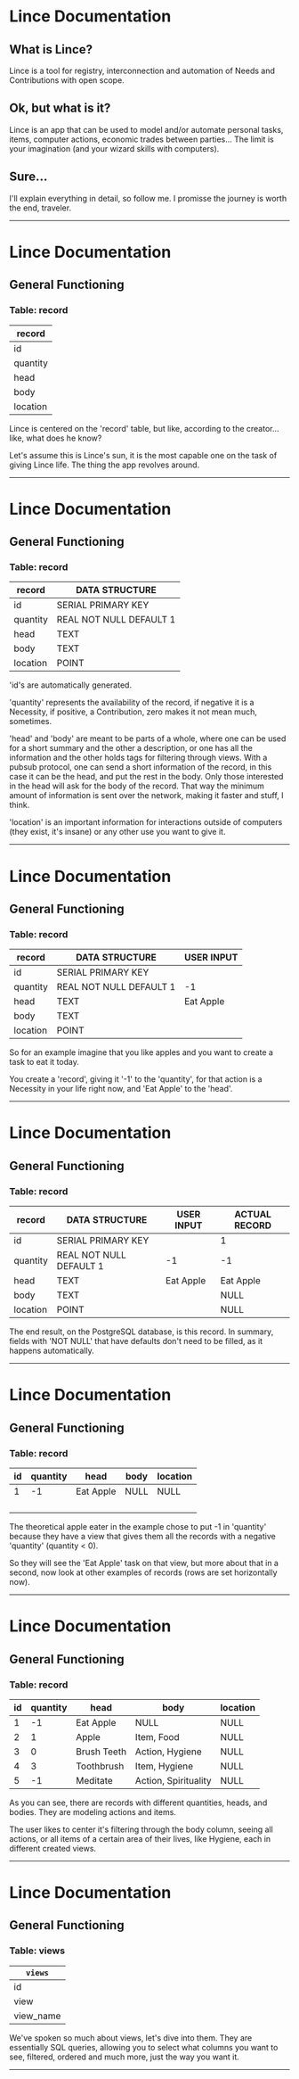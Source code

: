# Lince Documentation

## What is Lince?
Lince is a tool for registry, interconnection and automation of Needs and Contributions with open scope. 

## Ok, but what is it?
Lince is an app that can be used to model and/or automate personal tasks, items, computer actions, economic trades between parties... The limit is your imagination (and your wizard skills with computers). 

## Sure...
I'll explain everything in detail, so follow me. I promisse the journey is worth the end, traveler.

---

# Lince Documentation

## General Functioning

### Table: record

| record |
| --- |
| id |
| quantity |
| head |
| body |
| location |

Lince is centered on the 'record' table, but like, according to the creator... like, what does he know?

Let's assume this is Lince's sun, it is the most capable one on the task of giving Lince life. The thing the app revolves around.

---

# Lince Documentation

## General Functioning

### Table: record

| record | DATA STRUCTURE |
| --- | --- |
| id | SERIAL PRIMARY KEY |
| quantity | REAL NOT NULL DEFAULT 1 |
| head | TEXT             |
| body | TEXT             |
| location | POINT        |

'id's are automatically generated.

'quantity' represents the availability of the record, if negative it is a Necessity, if positive, a Contribution, zero makes it not mean much, sometimes.

'head' and 'body' are meant to be parts of a whole, where one can be used for a short summary and the other a description, or one has all the information and the other holds tags for filtering through views. With a pubsub protocol, one can send a short information of the record, in this case it can be the head, and put the rest in the body. Only those interested in the head will ask for the body of the record. That way the minimum amount of information is sent over the network, making it faster and stuff, I think.

'location' is an important information for interactions outside of computers (they exist, it's insane) or any other use you want to give it.

---

# Lince Documentation

## General Functioning

### Table: record

| record | DATA STRUCTURE | USER INPUT |
| --- | --- | --- |
| id | SERIAL PRIMARY KEY |  |
| quantity | REAL NOT NULL DEFAULT 1 | -1 |
| head | TEXT             | Eat Apple |
| body | TEXT             |  |
| location | POINT        |  |

So for an example imagine that you like apples and you want to create a task to eat it today.

You create a 'record', giving it '-1' to the 'quantity', for that action is a Necessity in your life right now, and 'Eat Apple' to the 'head'.

---

# Lince Documentation

## General Functioning

### Table: record

| record | DATA STRUCTURE | USER INPUT | ACTUAL RECORD |
| --- | --- | --- | --- |
| id | SERIAL PRIMARY KEY |  | 1 |
| quantity | REAL NOT NULL DEFAULT 1 | -1 | -1 |
| head | TEXT             | Eat Apple | Eat Apple |
| body | TEXT             |  | NULL |
| location | POINT        |  | NULL |

The end result, on the PostgreSQL database, is this record. In summary, fields with 'NOT NULL' that have defaults don't need to be filled, as it happens automatically.

---

# Lince Documentation

## General Functioning

### Table: record

| id | quantity | head | body | location |
| --- | --- | --- | --- | --- |
| 1| -1 | Eat Apple | NULL | NULL |
| | |  | | |
| | |  | | |
| | |  | | |
| | |  | | |

The theoretical apple eater in the example chose to put -1 in 'quantity' because they have a view that gives them all the records with a negative 'quantity' (quantity < 0).

So they will see the 'Eat Apple' task on that view, but more about that in a second, now look at other examples of records (rows are set horizontally now).

---

# Lince Documentation

## General Functioning

### Table: record

| id | quantity | head | body | location |
| --- | --- | --- | --- | --- |
| 1| -1 | Eat Apple | NULL | NULL |
| 2| 1| Apple | Item, Food | NULL |
| 3| 0| Brush Teeth | Action, Hygiene | NULL |
| 4| 3| Toothbrush | Item, Hygiene | NULL |
| 5| -1| Meditate | Action, Spirituality | NULL |

As you can see, there are records with different quantities, heads, and bodies. They are modeling actions and items.

The user likes to center it's filtering through the body column, seeing all actions, or all items of a certain area of their lives, like Hygiene, each in different created views.

---

# Lince Documentation

## General Functioning

### Table: views

| `views`               |
|-----------------------|
| id                    |
| view                  |
| view_name             |

We've spoken so much about views, let's dive into them. They are essentially SQL queries, allowing you to select what columns you want to see, filtered, ordered and much more, just the way you want it.

---
<!-- ``` -->
<!-- ~~~graph-easy --as=boxart -->
<!-- [ record ] - to -> [ B ] -->
<!-- ~~~ -->
<!-- ``` -->

<!-- ``` -->
<!-- ~~~graph-easy --as=boxart -->
<!-- [ A ] - to -> [ B ] -->
<!-- ~~~ -->
<!-- ``` -->
<!-- ### Table Structure -->

<!-- | `views`               | -->
<!-- |-----------------------| -->
<!-- | id SERIAL PRIMARY KEY | -->
<!-- | view TEXT NOT NULL DEFAULT 'SELECT * FROM record' | -->
<!-- | view_name TEXT        | -->

<!-- | `configuration`       | -->
<!-- |-----------------------| -->
<!-- | id SERIAL PRIMARY KEY | -->
<!-- | quantity REAL NOT NULL DEFAULT 1 | -->
<!-- | save_mode VARCHAR(9) NOT NULL DEFAULT 'Automatic' CHECK (save_mode in ('Automatic', 'Manual')) | -->
<!-- | view_id INTEGER NOT NULL DEFAULT 1 | -->
<!-- | column_information_mode VARCHAR(7) NOT NULL DEFAULT 'verbose' CHECK (column_information_mode in ('verbose', 'short', 'silent')) | -->
<!-- | keymap jsonb NOT NULL DEFAULT '{}' | -->
<!-- | truncation jsonb NOT NULL DEFAULT '{"head": 150, "body": 150, "view": 100, "command": 150}' | -->
<!-- | table_query jsonb NOT NULL DEFAULT '{"record": "SELECT * FROM RECORD ORDER BY quantity ASC, head ASC, body ASC, id ASC", "frequency": "SELECT * FROM frequency ORDER BY id ASC", "command": "SELECT * FROM command ORDER BY id ASC"}' | -->
<!-- | language VARCHAR(15) NOT NULL DEFAULT 'en-US' | -->
<!-- | timezone VARCHAR(3) NOT NULL DEFAULT '-3' | -->

<!-- | `record`              | -->
<!-- |-----------------------| -->
<!-- | id SERIAL PRIMARY KEY | -->
<!-- | quantity REAL NOT NULL DEFAULT 1 | -->
<!-- | head TEXT             | -->
<!-- | body TEXT             | -->
<!-- | location POINT        | -->

<!-- | `history`             | -->
<!-- |-----------------------| -->
<!-- | id SERIAL PRIMARY KEY | -->
<!-- | record_id INTEGER NOT NULL | -->
<!-- | change_time TIMESTAMP WITH TIME ZONE DEFAULT NOW() | -->
<!-- | old_quantity REAL NOT NULL | -->
<!-- | new_quantity REAL NOT NULL | -->

<!-- | `karma`               | -->
<!-- |-----------------------| -->
<!-- | id SERIAL PRIMARY KEY | -->
<!-- | quantity INTEGER NOT NULL DEFAULT 1 | -->
<!-- | expression TEXT       | -->

<!-- | `frequency`           | -->
<!-- |-----------------------| -->
<!-- | id SERIAL PRIMARY KEY | -->
<!-- | quantity INTEGER NOT NULL DEFAULT 1 | -->
<!-- | day_week REAL         | -->
<!-- | months REAL DEFAULT 0 NOT NULL | -->
<!-- | days REAL DEFAULT 0 NOT NULL | -->
<!-- | seconds REAL DEFAULT 0 NOT NULL | -->
<!-- | next_date TIMESTAMP WITH TIME ZONE DEFAULT now() NOT NULL | -->
<!-- | finish_date DATE      | -->
<!-- | when_done INTEGER NOT NULL DEFAULT 0 | -->

<!-- | `sum`                 | -->
<!-- |-----------------------| -->
<!-- | id SERIAL PRIMARY KEY | -->
<!-- | quantity INTEGER NOT NULL DEFAULT 1 | -->
<!-- | record_id INTEGER NOT NULL | -->
<!-- | sum_mode INTEGER NOT NULL DEFAULT 0 CHECK (sum_mode in (-1, 0, 1)) | -->
<!-- | interval_mode VARCHAR(10) NOT NULL DEFAULT 'relative' CHECK (interval_mode IN ('fixed', 'relative')) | -->
<!-- | interval_length INTERVAL NOT NULL | -->
<!-- | end_lag INTERVAL       | -->
<!-- | end_date TIMESTAMP WITH TIME ZONE DEFAULT now() | -->

<!-- | `command`             | -->
<!-- |-----------------------| -->
<!-- | id SERIAL PRIMARY KEY | -->
<!-- | quantity INTEGER NOT NULL DEFAULT 1 | -->
<!-- | command TEXT NOT NULL | -->

<!-- | `transfer`            | -->
<!-- |-----------------------| -->
<!-- | id SERIAL PRIMARY KEY | -->
<!-- | records_received json | -->
<!-- | records_contributed json | -->
<!-- | receiving_agreement BOOL | -->
<!-- | contributing_agreement BOOL | -->
<!-- | agreement_time TIMESTAMP WITH TIME ZONE | -->
<!-- | receiving_transfer_confirmation BOOL | -->
<!-- | contributing_transfer_confirmation BOOL | -->
<!-- | transfer_time TIMESTAMP WITH TIME ZONE | -->

<!-- ### Table Columns Only -->


<!-- | `configuration`       | -->
<!-- |-----------------------| -->
<!-- | id                    | -->
<!-- | quantity              | -->
<!-- | save_mode             | -->
<!-- | view_id               | -->
<!-- | column_information_mode| -->
<!-- | keymap                | -->
<!-- | truncation            | -->
<!-- | table_query           | -->
<!-- | language              | -->
<!-- | timezone              | -->

<!-- | `record`              | -->
<!-- |-----------------------| -->
<!-- | id                    | -->
<!-- | quantity              | -->
<!-- | head                  | -->
<!-- | body                  | -->
<!-- | location              | -->

<!-- | `history`             | -->
<!-- |-----------------------| -->
<!-- | id                    | -->
<!-- | record_id             | -->
<!-- | change_time           | -->
<!-- | old_quantity          | -->
<!-- | new_quantity          | -->

<!-- | `karma`               | -->
<!-- |-----------------------| -->
<!-- | id                    | -->
<!-- | quantity              | -->
<!-- | expression            | -->

<!-- | `frequency`           | -->
<!-- |-----------------------| -->
<!-- | id                    | -->
<!-- | quantity              | -->
<!-- | day_week              | -->
<!-- | months                | -->
<!-- | days                  | -->
<!-- | seconds               | -->
<!-- | next_date             | -->
<!-- | finish_date           | -->
<!-- | when_done             | -->

<!-- | `sum`                 | -->
<!-- |-----------------------| -->
<!-- | id                    | -->
<!-- | quantity              | -->
<!-- | record_id             | -->
<!-- | sum_mode              | -->
<!-- | interval_mode         | -->
<!-- | interval_length       | -->
<!-- | end_lag               | -->
<!-- | end_date              | -->

<!-- | `command`             | -->
<!-- |-----------------------| -->
<!-- | id                    | -->
<!-- | quantity              | -->
<!-- | command               | -->

<!-- | `transfer`            | -->
<!-- |-----------------------| -->
<!-- | id                    | -->
<!-- | records_received      | -->
<!-- | records_contributed   | -->
<!-- | receiving_agreement   | -->
<!-- | contributing_agreement| -->
<!-- | agreement_time        | -->
<!-- | receiving_transfer_confirmation | -->
<!-- | contributing_transfer_confirmation | -->
<!-- | transfer_time         | -->


